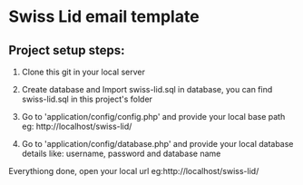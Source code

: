 # Swiss Lid email template

## Project setup steps:

1) Clone this git in your local server

2) Create database and Import swiss-lid.sql in database, you can find swiss-lid.sql in this project's folder

3) Go to 'application/config/config.php' and provide your local base path eg: http://localhost/swiss-lid/

4) Go to 'application/config/database.php' and provide your local database details like: username, password and database name

Everythiong done, open your local url eg:http://localhost/swiss-lid/

